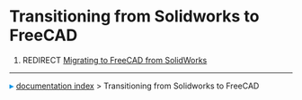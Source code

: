 # Transitioning from Solidworks to FreeCAD
1.  REDIRECT [Migrating to FreeCAD from SolidWorks](Migrating_to_FreeCAD_from_SolidWorks.md)



---
![](images/Right_arrow.png) [documentation index](../README.md) > Transitioning from Solidworks to FreeCAD
